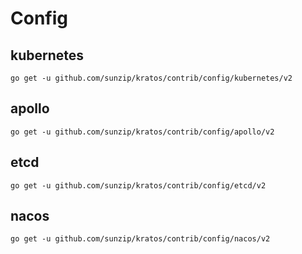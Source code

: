 # Config

## kubernetes

```shell
go get -u github.com/sunzip/kratos/contrib/config/kubernetes/v2
```

## apollo

```shell
go get -u github.com/sunzip/kratos/contrib/config/apollo/v2
```

## etcd

```shell
go get -u github.com/sunzip/kratos/contrib/config/etcd/v2
```

## nacos

```shell
go get -u github.com/sunzip/kratos/contrib/config/nacos/v2
```